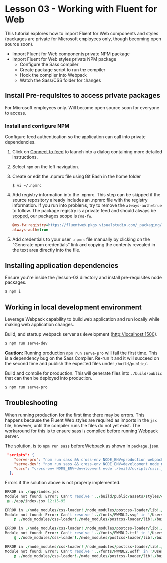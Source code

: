 # Lesson 03 - Working with Fluent for Web

This tutorial explores how to import Fluent for Web components and styles (packages are private for Microsoft employees only, though becoming open source soon).

* Import Fluent for Web components private NPM package
* Import Fluent for Web styles private NPM package
  * Configure the Sass compiler
  * Create package script to run the compiler
  * Hook the compiler into Webpack
  * Watch the Sass/CSS folder for changes

## Install Pre-requisites to access private packages
For Microsoft employees only. Will become open source soon for everyone to access.

### Install and configure NPM
Configure feed authentication so the application can call into private dependencies.

1. Click on [Connect to feed](https://fluentweb.visualstudio.com/Fluent%20Web/_packaging?feed=ms.fw&_a=feed) to launch into a dialog containing more detailed instructions.
2. Select `npm` on the left navigation.
3. Create or edit the .npmrc file using Git Bash in the home folder

    ```bash
    $ vi ~/.npmrc
    ```
4. Add registry information into the .npmrc. This step can be skipped if the source repository already includes an .npmrc file with the registry information. If you run into problems, try to remove the `always-auth=true` to follow. The package registry is a private feed and should always be [scoped](<https://docs.npmjs.com/misc/scope>), our packages scope is `@ms-fw`.

    ```ini
    @ms-fw:registry=https://fluentweb.pkgs.visualstudio.com/_packaging/ms.fw/npm/registry/
    always-auth=true
    ```
5. Add credentials to your user `.npmrc` file manually by clicking on the "Generate npm credentials" link and copying the contents revealed in the text area directly into the file.

## Installing application dependencies
Ensure you're inside the /lesson-03 directory and install pre-requisites node packages.

```bash
$ npm i
```

## Working in local development environment
Leverage Webpack capability to build web application and run locally while making web application changes.

Build, and startup webpack server as development (<http://localhost:1500>).

```bash
$ npm run serve-dev
```

**Caution:**
Running production `npm run serve-pro` will fail the first time. This is a dependency bug on the Sass Compiler. Re-run it and it will succeed on the second time and publish the expected files under `/build/public/`.

Build and compile for production. This will generate files into `./build/public` that can then be deployed into production.

```bash
$ npm run serve-pro
```

## Troubleshooting
When running production for the first time there may be errors. This happens because the Fluent Web styles are required as imports in the `jsx` file, however, until the compiler runs the files do not yet exist. The workaround for this is to ensure sass is compiled before running Webpack server.

The solution, is to `npm run sass` before Webpack as shown in `package.json`.

```json
 "scripts": {
    "serve-pro": "npm run sass && cross-env NODE_ENV=production webpack --config ./build/webpack/webpack.config.js --progress",
    "serve-dev": "npm run sass && cross-env NODE_ENV=development node_modules/.bin/webpack-dev-server --config ./build/webpack/webpack.config.js --progress",
    "sass": "cross-env NODE_ENV=development node ./build/scripts/sass.js --watch"
  },
```

Errors if the solution above is not properly implemented.

```J
ERROR in ./app/index.jsx
Module not found: Error: Can't resolve '../build/public/assets/styles/css/fw-west-european-default-orange.css' in '/Users/jdoe/Microsoft/Projects/FluentWeb/fast-tutorials/lesson-04/app'
 @ ./app/index.jsx 12:15-95
```

```J
ERROR in ./node_modules/css-loader!./node_modules/postcss-loader/lib!./build/public/assets/styles/css/fw-west-european-default-orange.css
Module not found: Error: Can't resolve '../fonts/FWMDL2.svg' in '/Users/jdoe/Microsoft/Projects/FluentWeb/fast-tutorials/lesson-04/build/public/assets/styles/css'
    @ ./node_modules/css-loader!./node_modules/postcss-loader/lib!./build/public/assets/styles/css/fw-west-european-default-orange.css 7:1155-1185

ERROR in ./node_modules/css-loader!./node_modules/postcss-loader/lib!./build/public/assets/styles/css/fw-west-european-default-orange.css
Module not found: Error: Can't resolve '../fonts/FWMDL2.ttf' in '/Users/jdoe/Microsoft/Projects/FluentWeb/fast-tutorials/lesson-04/build/public/assets/styles/css'
    @ ./node_modules/css-loader!./node_modules/postcss-loader/lib!./build/public/assets/styles/css/fw-west-european-default-orange.css 7:1081-1111

ERROR in ./node_modules/css-loader!./node_modules/postcss-loader/lib!./build/public/assets/styles/css/fw-west-european-default-orange.css
Module not found: Error: Can't resolve '../fonts/FWMDL2.woff' in '/Users/jdoe/Microsoft/Projects/FluentWeb/fast-tutorials/lesson-04/build/public/assets/styles/css'
    @ ./node_modules/css-loader!./node_modules/postcss-loader/lib!./build/public/assets/styles/css/fw-west-european-default-orange.css 7:1010-1041
```